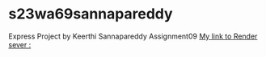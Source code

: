 # s23wa69sannapareddy
Express Project by Keerthi Sannapareddy
Assignment09
[My link to Render sever :](https://s23wa69sannapareddy-uqvf.onrender.com)
